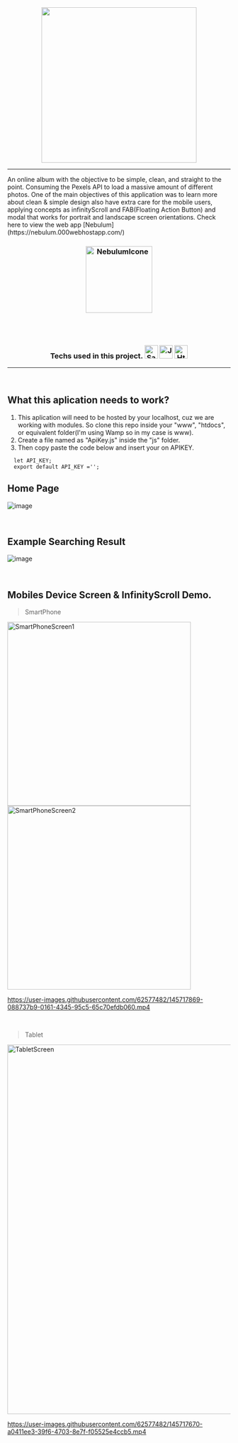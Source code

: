 <div align="center">
   <img src="https://user-images.githubusercontent.com/62577482/145720044-3426d797-c4fd-4f23-84ce-1627ce668420.png" width="350px">
</div>
<hr> 
An online album with the objective to be simple, clean, and straight to the point. Consuming the Pexels API to load a massive amount of different photos.  One of the main objectives of this application was to learn more about clean & simple design also have extra care for the mobile users, applying concepts as infinityScroll and FAB(Floating Action Button) and modal that works for portrait and landscape screen orientations. Check here to view the web app [Nebulum](https://nebulum.000webhostapp.com/)

<h3 align="center">
  
  <img title="NebulumIcone" src="https://user-images.githubusercontent.com/62577482/145719336-00fe665b-1535-40d8-9094-8a94451b9447.png" width="150px">
  
  <br><br>
  
  <div>
    Techs used in this project.
    <img title="Sass" src="https://sass-lang.com/assets/img/styleguide/seal-color-aef0354c.png" width="30px">
    <img title="JavaScript" src="https://user-images.githubusercontent.com/62577482/131053376-db75855d-e8e6-4089-8dbb-29f88a1fc205.png" width="30px">
    <img title="Html" src="https://user-images.githubusercontent.com/62577482/145718555-372261d8-5493-4bc4-8d8f-a20e630a6bd2.png" width="30px">
  </div>
  
</h3>

<hr>
<br>

## What this aplication needs to work?

1. This aplication will need to be hosted by your localhost, cuz we are working with modules. So clone this repo inside your "www", "htdocs", or equivalent folder(I'm using Wamp so in my case is www).
2. Create a file named as "ApiKey.js" inside the "js" folder.
3. Then copy paste the code below and insert your on APIKEY.
```
  let API_KEY;
  export default API_KEY =''; 
```

## Home Page
![image](https://user-images.githubusercontent.com/62577482/145719124-01abeffd-3a16-489d-b9be-a5ea9e68c243.png)

<br>

## Example Searching Result
![image](https://user-images.githubusercontent.com/62577482/145719161-c917ed0a-2a8c-4b59-bb30-20e5f8129be2.png)

<br>

## Mobiles Device Screen & InfinityScroll Demo.
> SmartPhone
<div>
<img title="SmartPhoneScreen1" src="https://user-images.githubusercontent.com/62577482/145718650-e37a7abb-6749-4532-a7a5-4bed6038e95a.png" width="414px">
<img title="SmartPhoneScreen2" src="https://user-images.githubusercontent.com/62577482/145718660-0c12ac2e-85e0-4094-87e3-a3cdd2c29056.png" width="414px">
</div>

  https://user-images.githubusercontent.com/62577482/145717869-088737b9-0161-4345-95c5-65c70efdb060.mp4

<br>

> Tablet
<img title="TabletScreen" src="https://user-images.githubusercontent.com/62577482/145718698-7f03ddd7-4a39-437b-b869-8ff8ed70a67f.png" width="832px">

https://user-images.githubusercontent.com/62577482/145717670-a0411ee3-39f6-4703-8e7f-f05525e4ccb5.mp4
